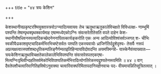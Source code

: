 +++
title = "४४ त्रयः केशिन"

+++

केशस्थानीयप्रकृष्टरश्मियुक्तास्त्रयोऽग्न्यादित्यवायवः तेच ऋतुथाऋतुकालेविचक्षते विविधलक्ष- णाम्भूमिं पश्यन्ति तेषाम्पृथक्पृथक्कार्यमाह एषाम्मध्येएकोऽग्निः संवत्सरेतीतेसति वपते दाहेन केश- स्थानीयौषधिवनस्पत्यादिकच्छेदनेननापितत्कार्यङ्करोति एकः अन्य आदित्योविश्वंसर्वञ्जगत् श- चीभिः स्वकीयैःप्रकाशवृष्ट्यादिकर्मभिरभिचष्टेसर्वतः पश्यति एकस्यवायोः ध्राजिर्गतिर्दद्रुशेदृश्य- तेसर्वैः नरूपं अप्रत्यक्षत्वात्स्पर्शशब्दधृतिकम्पलिङ्गैर्गम्यतइतिहिन्यायविदोवदन्ति अयमपिमन्त्रो- यास्केनैवंव्याख्यातः—त्रयःकेशिनऋतुथाविचक्षतेकालेकालेभिविपश्यन्ति संवत्सरेवपतएकएषा- मित्यग्निःपृथिवीन्दहतिसर्वमेकोभिविपश्यतिकर्मभिरादित्योगतिरेकस्यद्रुश्यतेनरूपमिति ॥ ४४ ॥ वाग् दैवतेपशौचत्वारिवागितिहविषोऽनुवाक्या चत्वारिवाक्परिमितापदानियज्ञेनवाचः पद- वीयमायन्नितिसूत्रितत्वात् ।